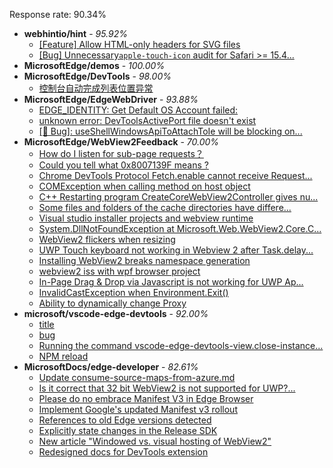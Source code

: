 Response rate: 90.34%

* **webhintio/hint** - _95.92%_
  * [[Feature] Allow HTML-only headers for SVG files](https://github.com/webhintio/hint/issues/5281)
  * [[Bug] Unnecessary`apple-touch-icon` audit for Safari >= 15.4...](https://github.com/webhintio/hint/issues/5256)
* **MicrosoftEdge/demos** - _100.00%_
* **MicrosoftEdge/DevTools** - _98.00%_
  * [控制台自动完成列表位置异常](https://github.com/MicrosoftEdge/DevTools/issues/108)
* **MicrosoftEdge/EdgeWebDriver** - _93.88%_
  * [EDGE_IDENTITY: Get Default OS Account failed:](https://github.com/MicrosoftEdge/EdgeWebDriver/issues/49)
  * [unknown error: DevToolsActivePort file doesn't exist](https://github.com/MicrosoftEdge/EdgeWebDriver/issues/44)
  * [[🐛 Bug]: useShellWindowsApiToAttachToIe will be blocking on...](https://github.com/MicrosoftEdge/EdgeWebDriver/issues/34)
* **MicrosoftEdge/WebView2Feedback** - _70.00%_
  * [How do I listen for sub-page requests？](https://github.com/MicrosoftEdge/WebView2Feedback/issues/2845)
  * [Could you tell what 0x8007139F means ? ](https://github.com/MicrosoftEdge/WebView2Feedback/issues/2843)
  * [Chrome DevTools Protocol Fetch.enable cannot receive Request...](https://github.com/MicrosoftEdge/WebView2Feedback/issues/2842)
  * [COMException when calling method on host object](https://github.com/MicrosoftEdge/WebView2Feedback/issues/2840)
  * [C++ Restarting program CreateCoreWebView2Controller gives nu...](https://github.com/MicrosoftEdge/WebView2Feedback/issues/2839)
  * [Some files and folders of the cache directories have differe...](https://github.com/MicrosoftEdge/WebView2Feedback/issues/2838)
  * [Visual studio installer projects and webview runtime](https://github.com/MicrosoftEdge/WebView2Feedback/issues/2829)
  * [System.DllNotFoundException at Microsoft.Web.WebView2.Core.C...](https://github.com/MicrosoftEdge/WebView2Feedback/issues/2820)
  * [WebView2 flickers when resizing](https://github.com/MicrosoftEdge/WebView2Feedback/issues/2815)
  * [UWP Touch keyboard not working in Webview 2 after Task.delay...](https://github.com/MicrosoftEdge/WebView2Feedback/issues/2811)
  * [Installing WebView2 breaks namespace generation](https://github.com/MicrosoftEdge/WebView2Feedback/issues/2806)
  * [webview2 iss with wpf browser project](https://github.com/MicrosoftEdge/WebView2Feedback/issues/2801)
  * [In-Page Drag & Drop via Javascript is not working for UWP Ap...](https://github.com/MicrosoftEdge/WebView2Feedback/issues/2826)
  * [InvalidCastException when Environment.Exit()](https://github.com/MicrosoftEdge/WebView2Feedback/issues/2824)
  * [Ability to dynamically change Proxy](https://github.com/MicrosoftEdge/WebView2Feedback/issues/2809)
* **microsoft/vscode-edge-devtools** - _92.00%_
  * [title](https://github.com/microsoft/vscode-edge-devtools/issues/1204)
  * [bug](https://github.com/microsoft/vscode-edge-devtools/issues/1203)
  * [Running the command vscode-edge-devtools-view.close-instance...](https://github.com/microsoft/vscode-edge-devtools/issues/1188)
  * [NPM reload ](https://github.com/microsoft/vscode-edge-devtools/issues/1156)
* **MicrosoftDocs/edge-developer** - _82.61%_
  * [Update consume-source-maps-from-azure.md](https://github.com/MicrosoftDocs/edge-developer/pull/2225)
  * [Is it correct that 32 bit WebView2 is not supported for UWP?...](https://github.com/MicrosoftDocs/edge-developer/issues/2224)
  * [Please do no embrace Manifest V3 in Edge Browser](https://github.com/MicrosoftDocs/edge-developer/issues/2223)
  * [Implement Google's updated Manifest v3 rollout](https://github.com/MicrosoftDocs/edge-developer/issues/2222)
  * [References to old Edge versions detected](https://github.com/MicrosoftDocs/edge-developer/issues/2221)
  * [Explicitly state changes in the Release SDK](https://github.com/MicrosoftDocs/edge-developer/pull/2216)
  * [New article "Windowed vs. visual hosting of WebView2"](https://github.com/MicrosoftDocs/edge-developer/pull/2205)
  * [Redesigned docs for DevTools extension](https://github.com/MicrosoftDocs/edge-developer/pull/2177)